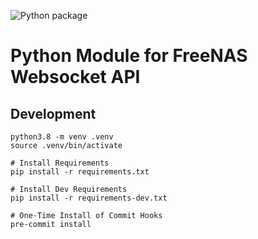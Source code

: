 ![Python package](https://github.com/sdwilsh/py-freenas/workflows/Python%20package/badge.svg)

# Python Module for FreeNAS Websocket API

## Development

```
python3.8 -m venv .venv
source .venv/bin/activate

# Install Requirements
pip install -r requirements.txt

# Install Dev Requirements
pip install -r requirements-dev.txt

# One-Time Install of Commit Hooks
pre-commit install
```